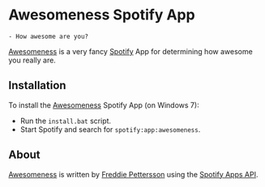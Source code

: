 Awesomeness Spotify App
=======================
`` - How awesome are you? ``

[Awesomeness](http://awesomenessapp.herokuapp.com/ "Home of the Awesomeness App") is a very fancy [Spotify](http://www.spotify.com "Spotify") App for determining how awesome you really are.

Installation
------------
To install the [Awesomeness](http://awesomenessapp.herokuapp.com/ "Home of the Awesomeness App") Spotify App (on Windows 7):
+ Run the `install.bat` script.
+ Start Spotify and search for `spotify:app:awesomeness`.

About
-----
[Awesomeness](http://awesomenessapp.herokuapp.com/ "Home of the Awesomeness App") is written by [Freddie Pettersson](https://github.com/FreddieBoi "FreddieBoi at github") using the [Spotify Apps API](http://developer.spotify.com/en/spotify-apps-api/overview/ "Spotify Apps API").
